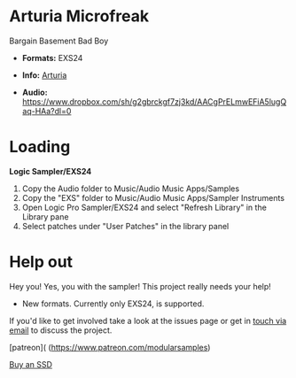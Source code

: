 # Arturia Microfreak

Bargain Basement Bad Boy

-   **Formats:** EXS24
-    **Info:** [Arturia](https://www.arturia.com/products/hardware-synths/microfreak/overview)


-   **Audio:** https://www.dropbox.com/sh/g2gbrckgf7zj3kd/AACgPrELmwEFiA5lugQaq-HAa?dl=0

# Loading

**Logic Sampler/EXS24**

1. Copy the Audio folder to Music/Audio Music Apps/Samples
2. Copy the "EXS" folder to Music/Audio Music Apps/Sampler Instruments
3. Open Logic Pro Sampler/EXS24 and select "Refresh Library" in the Library pane
4. Select patches under "User Patches" in the library panel 

# Help out
  
Hey you! Yes, you with the sampler! This project really needs your help! 

 - New formats. Currently only EXS24, is supported. 

 If you'd like to get involved take a look at the issues page or get in [touch via email](mailto:modularsamples@gmail.com) to discuss the project.

[patreon]( (https://www.patreon.com/modularsamples)  

[Buy an SSD](https://www.etsy.com/uk/listing/757499822/modularsamplescom-library-ssd)
